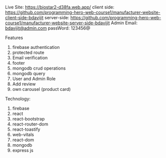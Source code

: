 Live Site: https://biostar2-d38fa.web.app/
client side: https://github.com/programming-hero-web-course1/manufacturer-website-client-side-bdavijit
server-side: https://github.com/programming-hero-web-course1/manufacturer-website-server-side-bdavijit
Admin Email: bdavijit@admin.com
passWord: 123456@



Features
1. firebase authentication
2. protected route
3. Email verification
4. footer
5. mongodb crud operations
6. mongodb query
7. User and Admin Role 
8. Add review 
9. own carousel (product card)


Technology:
1. firebase
2. react
3. react-bootstrap
4. react-router-dom
5. react-toastify
6. web-vitals
7. react-dom 
8. mongodb
9. express js


